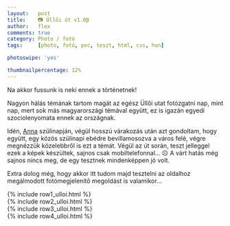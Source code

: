 ```yaml
---
layout:   post
title:    📷 Üllői út v1.0β
author:   flex
comments: true
category: Photo / fotó
tags:     [photo, fotó, poc, teszt, html, css, hun]

photoswipe: 'yes'

thumbnailpercentage: 12%
---
```


Na akkor fussunk is neki ennek a történetnek! 

Nagyon hálás témának tartom magát az egész Üllői utat fotózgatni nap, mint nap, mert sok más magyarországi témával együtt, ez is igazán egyedi szociolenyomata ennek az országnak.

Idén, <a href="http://anna.fleischmann.hu/">Anna</a> szülinapján, végül hosszú várakozás után azt gondoltam, hogy együtt, egy közös szülinapi ebédre bevillamosozva a város felé, végre megnézzük közelebbről is ezt a témát. Végül az út során, teszt jelleggel ezek a képek készültek, sajnos csak mobiltelefonnal... ☹️ A várt hatás még sajnos nincs meg, de egy tesztnek mindenképpen jó volt.

Extra dolog még, hogy akkor itt tudom majd tesztelni az oldalhoz megálmodott fotómegjelenítő megoldást is valamikor...

<!-- break -->

<!-- ../andras.fleischmann.hu/PhotoSwipeGenerator.pl --directory photos/2017-11-05-Ulloi --filetag _ulloi --outdir _includes -->

<div class="row"> 
  <div class="column">
{% include row1_ulloi.html %}
  </div>
  <div class="column">
{% include row2_ulloi.html %}
  </div>
  <div class="column">
{% include row3_ulloi.html %}
  </div>
  <div class="column">
{% include row4_ulloi.html %}
  </div>
</div>

<script type="text/javascript">

  var gallery;

  var openPhotoSwipe = function() {
  var pswpElement = document.querySelectorAll( '.pswp' )[0];

    // build items array
  {% include array_ulloi.html %}
    
    // define options (if needed)
    var options = {
        // history & focus options are disabled on CodePen        
        history: false,
        focus: false,

        bgOpacity: 0.97,

        showAnimationDuration: 0,
        hideAnimationDuration: 0
        
    };
    
    gallery = new PhotoSwipe( pswpElement, PhotoSwipeUI_Default, items, options);
    gallery.init();
    
  };

</script>